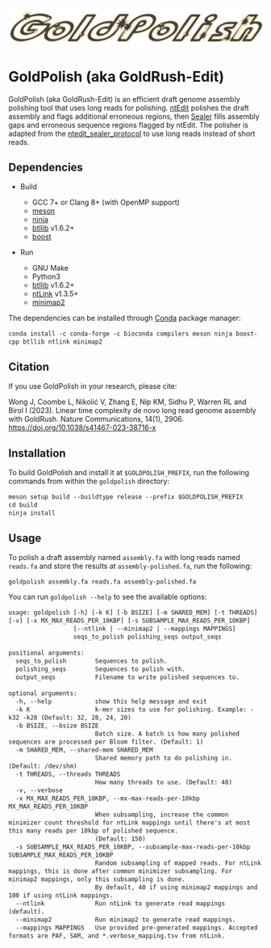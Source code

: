 ![Logo](https://github.com/bcgsc/goldpolish/blob/master/goldpolish-logo.png)

# GoldPolish (aka GoldRush-Edit)  

GoldPolish (aka GoldRush-Edit) is an efficient draft genome assembly polishing tool that uses long reads for polishing. [ntEdit](https://github.com/bcgsc/ntEdit) polishes the draft assembly and flags additional erroneous regions, then [Sealer](https://github.com/bcgsc/abyss/tree/master/Sealer) fills assembly gaps and erroneous sequence regions flagged by ntEdit. The polisher is adapted from the [ntedit_sealer_protocol](https://github.com/bcgsc/ntedit_sealer_protocol/) to use long reads instead of short reads.

## Dependencies

- Build
  * GCC 7+ or Clang 8+ (with OpenMP support)
  * [meson](https://mesonbuild.com/)
  * [ninja](https://ninja-build.org/)
  * [btllib](https://github.com/bcgsc/btllib) v1.6.2+
  * [boost](https://www.boost.org/)

- Run
  * GNU Make
  * Python3
  * [btllib](https://github.com/bcgsc/btllib) v1.6.2+
  * [ntLink](https://github.com/bcgsc/ntlink) v1.3.5+
  * [minimap2](https://github.com/lh3/minimap2)

The dependencies can be installed through [Conda](https://docs.conda.io/en/latest/) package manager:
```
conda install -c conda-forge -c bioconda compilers meson ninja boost-cpp btllib ntlink minimap2

```

## Citation
If you use GoldPolish in your research, please cite:

Wong J, Coombe L, Nikolić V, Zhang E, Nip KM, Sidhu P, Warren RL and Birol I (2023). Linear time complexity de novo long read genome assembly with GoldRush. Nature Communications, 14(1), 2906. https://doi.org/10.1038/s41467-023-38716-x

## Installation

To build GoldPolish and install it at `$GOLDPOLISH_PREFIX`, run the following commands from within the `goldpolish` directory:
```
meson setup build --buildtype release --prefix $GOLDPOLISH_PREFIX
cd build
ninja install
```

## Usage

To polish a draft assembly named `assembly.fa` with long reads named `reads.fa` and store the results at `assembly-polished.fa`, run the following:
```
goldpolish assembly.fa reads.fa assembly-polished.fa
```

You can run `goldpolish --help` to see the available options:
```
usage: goldpolish [-h] [-k K] [-b BSIZE] [-m SHARED_MEM] [-t THREADS] [-v] [-x MX_MAX_READS_PER_10KBP] [-s SUBSAMPLE_MAX_READS_PER_10KBP]
                  [--ntlink | --minimap2 | --mappings MAPPINGS]
                  seqs_to_polish polishing_seqs output_seqs

positional arguments:
  seqs_to_polish        Sequences to polish.
  polishing_seqs        Sequences to polish with.
  output_seqs           Filename to write polished sequences to.

optional arguments:
  -h, --help            show this help message and exit
  -k K                  k-mer sizes to use for polishing. Example: -k32 -k28 (Default: 32, 28, 24, 20)
  -b BSIZE, --bsize BSIZE
                        Batch size. A batch is how many polished sequences are processed per Bloom filter. (Default: 1)
  -m SHARED_MEM, --shared-mem SHARED_MEM
                        Shared memory path to do polishing in. (Default: /dev/shm)
  -t THREADS, --threads THREADS
                        How many threads to use. (Default: 48)
  -v, --verbose
  -x MX_MAX_READS_PER_10KBP, --mx-max-reads-per-10kbp MX_MAX_READS_PER_10KBP
                        When subsampling, increase the common minimizer count threshold for ntLink mappings until there's at most this many reads per 10kbp of polished sequence.
                        (Default: 150)
  -s SUBSAMPLE_MAX_READS_PER_10KBP, --subsample-max-reads-per-10kbp SUBSAMPLE_MAX_READS_PER_10KBP
                        Random subsampling of mapped reads. For ntLink mappings, this is done after common minimizer subsampling. For minimap2 mappings, only this subsampling is done.
                        By default, 40 if using minimap2 mappings and 100 if using ntLink mappings.
  --ntlink              Run ntLink to generate read mappings (default).
  --minimap2            Run minimap2 to generate read mappings.
  --mappings MAPPINGS   Use provided pre-generated mappings. Accepted formats are PAF, SAM, and *.verbose_mapping.tsv from ntLink.
```
